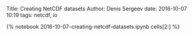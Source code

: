 Title: Creating NetCDF datasets
Author: Denis Sergeev
date: 2016-10-07 10:19
tags: netcdf, io

{% notebook 2016-10-07-creating-netcdf-datasets.ipynb cells[2:] %}